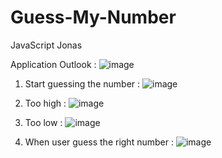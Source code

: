 # Guess-My-Number
JavaScript Jonas

Application Outlook :
![image](https://user-images.githubusercontent.com/45042261/221356893-6175065d-574d-4548-b6bb-df5c1ae473e4.png)

1. Start guessing the number :
![image](https://user-images.githubusercontent.com/45042261/221356825-b03f1544-34a5-49a0-b3b8-b1b8754f055c.png)

2. Too high :
![image](https://user-images.githubusercontent.com/45042261/221356938-52b8834e-43a5-45ed-9656-5ee017b7e6a7.png)

3. Too low :
![image](https://user-images.githubusercontent.com/45042261/221356950-196bc3ff-0d2e-43b3-bd86-2d89a3e9309d.png)

4. When user guess the right number :
![image](https://user-images.githubusercontent.com/45042261/221356969-bb0bebd3-e0d3-451f-b1d3-1286926020d4.png)

